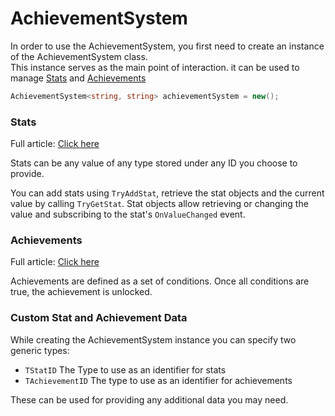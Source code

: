 AchievementSystem
===
In order to use the AchievementSystem, you first need to create an instance of the AchievementSystem class. <br/>
This instance serves as the main point of interaction.
it can be used to manage [Stats](Stats.md) and [Achievements](Achievements.md)
```cs
AchievementSystem<string, string> achievementSystem = new();
```

### Stats
Full article: [Click here](Stats.md)

Stats can be any value of any type stored under any ID you choose to provide.

You can add stats using `TryAddStat`, retrieve the stat objects and the current value by calling `TryGetStat`.
Stat objects allow retrieving or changing the value and subscribing to the stat's `OnValueChanged` event.

### Achievements
Full article: [Click here](Achievements.md)

Achievements are defined as a set of conditions.
Once all conditions are true, the achievement is unlocked.

### Custom Stat and Achievement Data
While creating the AchievementSystem instance you can specify two generic types:

- `TStatID` The Type to use as an identifier for stats
- `TAchievementID` The type to use as an identifier for achievements

These can be used for providing any additional data you may need.
